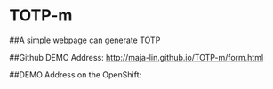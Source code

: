# TOTP-m

##A simple webpage can generate TOTP

##Github DEMO Address: http://maja-lin.github.io/TOTP-m/form.html

##DEMO Address on the OpenShift: 
